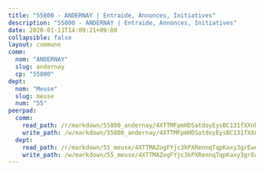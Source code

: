 ```yaml
---
title: "55800 - ANDERNAY | Entraide, Annonces, Initiatives"
description: "55800 - ANDERNAY | Entraide, Annonces, Initiatives"
date: 2020-01-11T14:09:21+09:00
collapsible: false
layout: commune
comm:
  nom: "ANDERNAY"
  slug: andernay
  cp: "55800"
dept:
  nom: "Meuse"
  slug: meuse
  num: "55"
peerpad:
  comm:
    read_path: /r/markdown/55800_andernay/4XTTMFpmHDSatdoyEysBC131fXXnkRL6irWRqtrVaoeJzcPD3
    write_path: /w/markdown/55800_andernay/4XTTMFpmHDSatdoyEysBC131fXXnkRL6irWRqtrVaoeJzcPD3-K3TgUWoavynhMCGrwNkhcCvvdoPqH1zdefrdkoJConLBD4Zu1FEaCrVb53VGqknjVGWMDmgKvNWopt4rZmdkKmTJAdHDRksLrjeTyVtxHTAgfUR9RUBWameSfWvkru6gChScxeRo
  dept:
    read_path: /r/markdown/55_meuse/4XTTMAZogFYjc3kPXRennqTqpKaxy3grEwemFqg29rwkrPVit
    write_path: /w/markdown/55_meuse/4XTTMAZogFYjc3kPXRennqTqpKaxy3grEwemFqg29rwkrPVit-K3TgUKFK4U3KduRmUzLc9vHoSRQG77sF2Wbs3cyWXobZcgb6TfASJcGDPror5ZZanBF6Mpjeq1Ushd16Pu9ha9F7F38qzhQqES3b79Xt7LuU1tzmWNED66pWnroExmsHxWtFur2G
---
```


